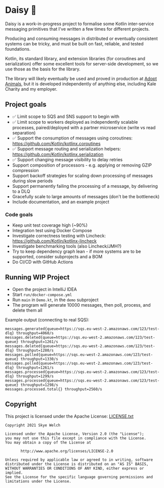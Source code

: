 # Daisy 🌼

Daisy is a work-in-progress project to formalise some Kotlin inter-service messaging primitives that I've written a few times for different projects.

Producing and consuming messages in distributed or eventually consistent systems can be tricky, and must be built on fast, reliable, and tested foundations.

Kotlin, its standard library, and extension libraries (for coroutines and serialization) offer some excellent tools for server-side development, so we use those as the basis for the library.

The library will likely eventually be used and proved in production at [Adopt Animals](https://www.adopt.app), but it is developed independently of anything else, including Kale Charity and my employer.

## Project goals

* ✅ Limit scope to SQS and SNS support to begin with
* ✅ Limit scope to workers deployed as independently scalable processes, paired/deployed with a partner microservice (write vs read separation)
* ✅ Support the consumption of messages using coroutines: https://github.com/Kotlin/kotlinx.coroutines
* ✅ Support message routing and serialization helpers: https://github.com/Kotlin/kotlinx.serialization
* ✅ Support changing message visibility to delay retries
* Support composition of processors - e.g. applying or removing GZIP compression
* Support backoff strategies for scaling down processing of messages during slow periods
* Support permanently failing the processing of a message, by delivering to a DLQ
* Gracefully scale to large amounts of messages (don't be the bottleneck)
* Include documentation, and an example project

### Code goals
* Keep unit test coverage high (~90%)
* Integration test using Docker Compose
* Investigate correctness testing with Lincheck: https://github.com/Kotlin/kotlinx-lincheck
* Investigate benchmarking tools (also Lincheck/JMH?)
* Try to keep dependency graph lean - if more systems are to be supported, consider subprojects and a BOM
* Do CI/CD with GitHub Actions

## Running WIP Project

* Open the project in IntelliJ IDEA
* Start `run/docker-compose.yml`
* Run `main` in `Demo.kt`, in the `demo` subproject
* The program will generate 10000 messages, then poll, process, and delete them all

Example output (connecting to real SQS):
```
messages.generated{queue=https://sqs.eu-west-2.amazonaws.com/123/test-dlq} throughput=4060/s
messages.deleted{queue=https://sqs.eu-west-2.amazonaws.com/123/test-queue} throughput=1261/s
messages.deleted{queue=https://sqs.eu-west-2.amazonaws.com/123/test-dlq} throughput=1280/s
messages.polled{queue=https://sqs.eu-west-2.amazonaws.com/123/test-queue} throughput=1330/s
messages.polled{queue=https://sqs.eu-west-2.amazonaws.com/123/test-dlq} throughput=1261/s
messages.processed{queue=https://sqs.eu-west-2.amazonaws.com/123/test-dlq} throughput=1299/s
messages.processed{queue=https://sqs.eu-west-2.amazonaws.com/123/test-queue} throughput=1298/s
messages.processed.total{} throughput=2560/s
```

## Copyright

This project is licensed under the Apache License: [LICENSE.txt](LICENSE.txt)

```
Copyright 2021 Skye Welch

Licensed under the Apache License, Version 2.0 (the "License");
you may not use this file except in compliance with the License.
You may obtain a copy of the License at

       http://www.apache.org/licenses/LICENSE-2.0

Unless required by applicable law or agreed to in writing, software
distributed under the License is distributed on an "AS IS" BASIS,
WITHOUT WARRANTIES OR CONDITIONS OF ANY KIND, either express or implied.
See the License for the specific language governing permissions and
limitations under the License.
```